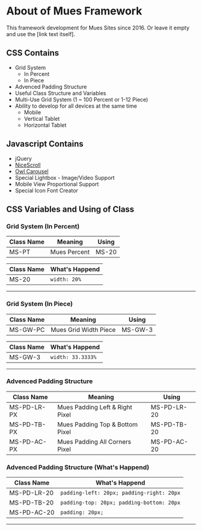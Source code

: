 # About of Mues Framework

This framework development for Mues Sites since 2016. 
Or leave it empty and use the [link text itself].

## CSS Contains

- Grid System
  - In Percent
  - In Piece
- Advenced Padding Structure
- Useful Class Structure and Variables
- Multi-Use Grid System (1 ~ 100 Percent or 1-12 Piece)
- Ability to develop for all devices at the same time
  - Mobile
  - Vertical Tablet
  - Horizontal Tablet

## Javascript Contains

- jQuery
- [NiceScroll](https://github.com/inuyaksa/jquery.nicescroll)
- [Owl Carousel](https://github.com/OwlFonk/OwlCarousel)
- Special Lightbox - Image/Video Support
- Mobile View Proportional Support
- Special Icon Font Creator

## CSS Variables and Using of Class

### Grid System (In Percent)

Class Name | Meaning | Using
------------ | ------------- | ------------- 
MS-PT       | Mues Percent  |  MS-20


Class Name | What's Happend
------------ | ------------- 
MS-20       | `width: 20%`

___

### Grid System (In Piece)

Class Name | Meaning | Using
------------ | ------------- | ------------- 
MS-GW-PC       | Mues Grid Width Piece  |  MS-GW-3


Class Name | What's Happend
------------ | ------------- 
MS-GW-3       | `width: 33.3333%`

___

### Advenced Padding Structure 

Class Name | Meaning | Using
------------ | ------------- | ------------- 
MS-PD-LR-PX       | Mues Padding Left & Right Pixel  |  MS-PD-LR-20
MS-PD-TB-PX       | Mues Padding Top & Bottom Pixel  |  MS-PD-TB-20
MS-PD-AC-PX       | Mues Padding All Corners Pixel  |  MS-PD-AC-20

### Advenced Padding Structure (What's Happend)

Class Name | What's Happend
------------ | ------------- 
MS-PD-LR-20       | `padding-left: 20px; padding-right: 20px`
MS-PD-TB-20       | `padding-top: 20px; padding-bottom: 20px`
MS-PD-AC-20       | `padding: 20px;`

___
